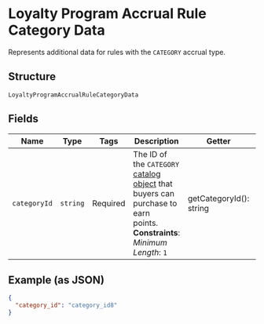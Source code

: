 
# Loyalty Program Accrual Rule Category Data

Represents additional data for rules with the `CATEGORY` accrual type.

## Structure

`LoyaltyProgramAccrualRuleCategoryData`

## Fields

| Name | Type | Tags | Description | Getter | Setter |
|  --- | --- | --- | --- | --- | --- |
| `categoryId` | `string` | Required | The ID of the `CATEGORY` [catalog object](entity:CatalogObject) that buyers can purchase to earn<br>points.<br>**Constraints**: *Minimum Length*: `1` | getCategoryId(): string | setCategoryId(string categoryId): void |

## Example (as JSON)

```json
{
  "category_id": "category_id8"
}
```


